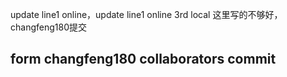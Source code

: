 update line1 online，update line1 online 3rd local 这里写的不够好，changfeng180提交
## form changfeng180 collaborators commit 
